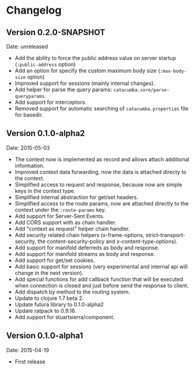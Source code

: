 # Changelog #

## Version 0.2.0-SNAPSHOT ##

Date: unreleased

- Add the ability to force the public address value on server startup (`:public-address` option)
- Add an option for specify the custom maximum body size (`:max-body-size` option)
- Improved support for sessions (mainly internal changes).
- Add helper for parse the query params: `catacumba.core/parse-queryparams`.
- Add support for interceptors.
- Removed support for automatic searching of `catacumba.properties` file for basedir.



## Version 0.1.0-alpha2 ##

Date: 2015-05-03

- The context now is implemented as record and allows attach additional information.
- Improved context data forwarding, now the data is attached directy to the context.
- Simplified access to request and response, because now are simple keys in the context type.
- Simplified internal abstraction for get/set headers.
- Simplified access to the route params, now are attached directly to the context under
  the `:route-params` key.
- Add support for Server-Sent Events.
- Add CORS support with as chain handler.
- Add "context as request" helper chain handler.
- Add security related chain helpers (x-frame-options, strict-transport-security,
  the content-security-policy and x-content-type-options).
- Add support for manifold deferreds as body and response.
- Add support for manifold streams as body and response.
- Add support for get/set cookies.
- Add basic support for sessions (very experimental and internal api will change
  in the next version).
- Add special functions for add callback function that will be executed when
  connection is closed and just before send the response to client.
- Add dispatch by method to the routing system.
- Update to clojure 1.7 beta 2.
- Update futura library to 0.1.0-alpha2
- Update ratpack to 0.9.16.
- Add support for stuartsierra/component.


## Version 0.1.0-alpha1 ##

Date: 2015-04-19

- First release
